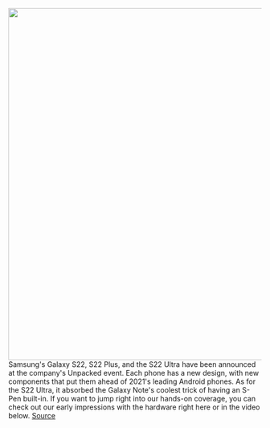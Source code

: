 <img src='https://cdn.vox-cdn.com/thumbor/NljnIAHCO4mUV8yvkaybdpWGQxs=/0x0:2040x1360/1200x800/filters:focal(857x517:1183x843)/cdn.vox-cdn.com/uploads/chorus_image/image/70488348/cwelch_220204_5008_0024.0.jpg' width='700px' /><br/>
Samsung's Galaxy S22, S22 Plus, and the S22 Ultra have been announced at the company's Unpacked event. Each phone has a new design, with new components that put them ahead of 2021's leading Android phones. As for the S22 Ultra, it absorbed the Galaxy Note's coolest trick of having an S-Pen built-in. If you want to jump right into our hands-on coverage, you can check out our early impressions with the hardware right here or in the video below.
<a href='https://www.theverge.com/22923423/samsung-galaxy-s22-plus-ultra-buy-preorder-price-release-date'> Source <a/>